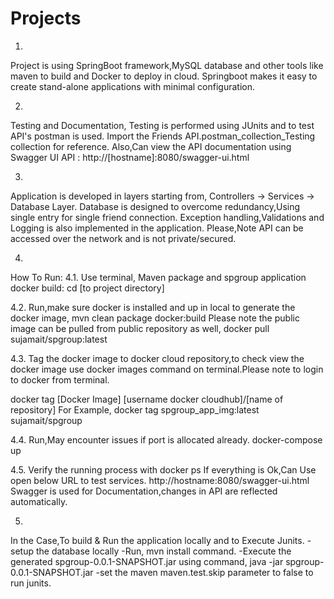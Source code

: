# Projects

1.
Project is using SpringBoot framework,MySQL database and other tools like maven to build and Docker to deploy in cloud.
Springboot makes it easy to create stand-alone applications with minimal configuration. 

2.
Testing and Documentation,
Testing is performed using JUnits and to test API's postman is used.
Import the Friends API.postman_collection_Testing collection for reference.
Also,Can view the API documentation using
Swagger UI API :
http://[hostname]:8080/swagger-ui.html

3.
Application is developed in layers starting from,
Controllers -> Services -> Database Layer.
Database is designed to overcome redundancy,Using single entry for single friend connection.
Exception handling,Validations and Logging is also implemented in the application.
Please,Note API can be accessed over the network and is not private/secured.

4.
How To Run:
4.1. Use terminal,
Maven package and spgroup application docker build:
cd [to project directory]

4.2. Run,make sure docker is installed and up in local to generate the docker image,
mvn clean package docker:build
Please note the public image can be pulled from public repository as well,
docker pull sujamait/spgroup:latest

4.3. Tag the docker image to docker cloud repository,to check view the docker image use docker images command on terminal.Please note to login to docker from terminal.

docker tag [Docker Image] [username docker cloudhub]/[name of repository] 
For Example,
docker tag spgroup_app_img:latest sujamait/spgroup 

4.4. Run,May encounter issues if port is allocated already.
docker-compose up

4.5. Verify the running process with 
docker ps
If everything is Ok,Can Use open below URL to test services.
http://hostname:8080/swagger-ui.html
Swagger is used for Documentation,changes in API are reflected automatically.



5.
In the Case,To build & Run the application locally and to Execute Junits.
-setup the database locally
-Run, mvn install command.
-Execute the generated spgroup-0.0.1-SNAPSHOT.jar using command,
java -jar spgroup-0.0.1-SNAPSHOT.jar
-set the maven maven.test.skip parameter to false to run junits.

